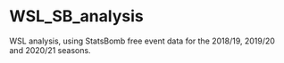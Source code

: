 # WSL_SB_analysis
WSL analysis, using StatsBomb free event data for the 2018/19, 2019/20 and 2020/21 seasons.
